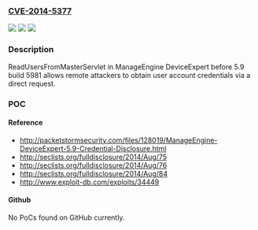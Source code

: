 ### [CVE-2014-5377](https://cve.mitre.org/cgi-bin/cvename.cgi?name=CVE-2014-5377)
![](https://img.shields.io/static/v1?label=Product&message=n%2Fa&color=blue)
![](https://img.shields.io/static/v1?label=Version&message=n%2Fa&color=blue)
![](https://img.shields.io/static/v1?label=Vulnerability&message=n%2Fa&color=brighgreen)

### Description

ReadUsersFromMasterServlet in ManageEngine DeviceExpert before 5.9 build 5981 allows remote attackers to obtain user account credentials via a direct request.

### POC

#### Reference
- http://packetstormsecurity.com/files/128019/ManageEngine-DeviceExpert-5.9-Credential-Disclosure.html
- http://seclists.org/fulldisclosure/2014/Aug/75
- http://seclists.org/fulldisclosure/2014/Aug/76
- http://seclists.org/fulldisclosure/2014/Aug/84
- http://www.exploit-db.com/exploits/34449

#### Github
No PoCs found on GitHub currently.

